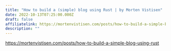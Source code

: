 ```yaml
---
title: "How to build a (simple) blog using Rust | by Morten Vistisen"
date: 2022-10-13T07:25:00.000Z
draft: false
affiliatelink: https://mortenvistisen.com/posts/how-to-build-a-simple-blog-using-rust
description: ""
---
```

https://mortenvistisen.com/posts/how-to-build-a-simple-blog-using-rust
